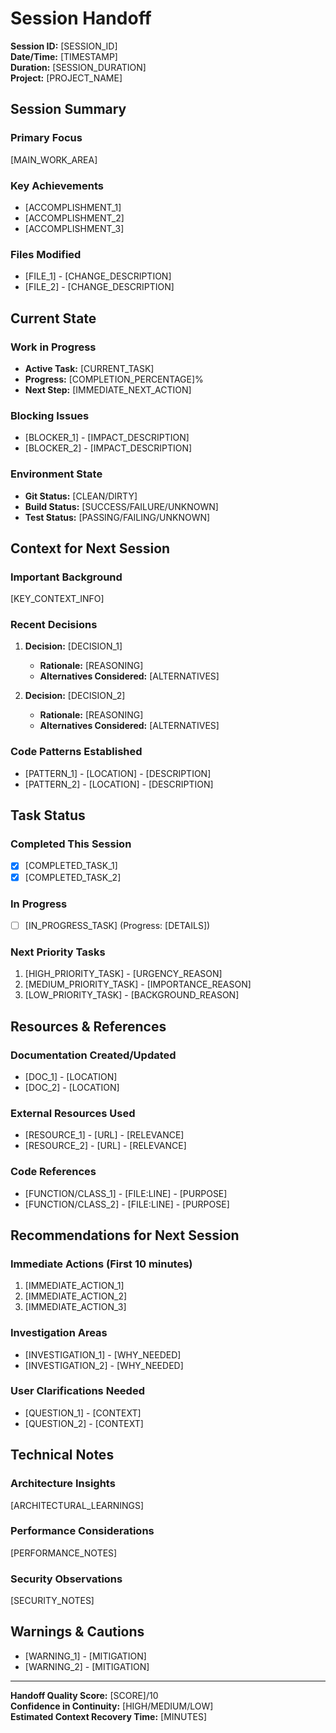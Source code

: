 # Session Handoff

**Session ID:** [SESSION_ID]  
**Date/Time:** [TIMESTAMP]  
**Duration:** [SESSION_DURATION]  
**Project:** [PROJECT_NAME]  

## Session Summary
### Primary Focus
[MAIN_WORK_AREA]

### Key Achievements
- [ACCOMPLISHMENT_1]
- [ACCOMPLISHMENT_2]
- [ACCOMPLISHMENT_3]

### Files Modified
- [FILE_1] - [CHANGE_DESCRIPTION]
- [FILE_2] - [CHANGE_DESCRIPTION]

## Current State
### Work in Progress
- **Active Task:** [CURRENT_TASK]
- **Progress:** [COMPLETION_PERCENTAGE]%
- **Next Step:** [IMMEDIATE_NEXT_ACTION]

### Blocking Issues
- [BLOCKER_1] - [IMPACT_DESCRIPTION]
- [BLOCKER_2] - [IMPACT_DESCRIPTION]

### Environment State
- **Git Status:** [CLEAN/DIRTY]
- **Build Status:** [SUCCESS/FAILURE/UNKNOWN]
- **Test Status:** [PASSING/FAILING/UNKNOWN]

## Context for Next Session
### Important Background
[KEY_CONTEXT_INFO]

### Recent Decisions
1. **Decision:** [DECISION_1]
   - **Rationale:** [REASONING]
   - **Alternatives Considered:** [ALTERNATIVES]

2. **Decision:** [DECISION_2]
   - **Rationale:** [REASONING]
   - **Alternatives Considered:** [ALTERNATIVES]

### Code Patterns Established
- [PATTERN_1] - [LOCATION] - [DESCRIPTION]
- [PATTERN_2] - [LOCATION] - [DESCRIPTION]

## Task Status
### Completed This Session
- [x] [COMPLETED_TASK_1]
- [x] [COMPLETED_TASK_2]

### In Progress
- [ ] [IN_PROGRESS_TASK] (Progress: [DETAILS])

### Next Priority Tasks
1. [HIGH_PRIORITY_TASK] - [URGENCY_REASON]
2. [MEDIUM_PRIORITY_TASK] - [IMPORTANCE_REASON]
3. [LOW_PRIORITY_TASK] - [BACKGROUND_REASON]

## Resources & References
### Documentation Created/Updated
- [DOC_1] - [LOCATION]
- [DOC_2] - [LOCATION]

### External Resources Used
- [RESOURCE_1] - [URL] - [RELEVANCE]
- [RESOURCE_2] - [URL] - [RELEVANCE]

### Code References
- [FUNCTION/CLASS_1] - [FILE:LINE] - [PURPOSE]
- [FUNCTION/CLASS_2] - [FILE:LINE] - [PURPOSE]

## Recommendations for Next Session
### Immediate Actions (First 10 minutes)
1. [IMMEDIATE_ACTION_1]
2. [IMMEDIATE_ACTION_2]
3. [IMMEDIATE_ACTION_3]

### Investigation Areas
- [INVESTIGATION_1] - [WHY_NEEDED]
- [INVESTIGATION_2] - [WHY_NEEDED]

### User Clarifications Needed
- [QUESTION_1] - [CONTEXT]
- [QUESTION_2] - [CONTEXT]

## Technical Notes
### Architecture Insights
[ARCHITECTURAL_LEARNINGS]

### Performance Considerations
[PERFORMANCE_NOTES]

### Security Observations
[SECURITY_NOTES]

## Warnings & Cautions
- [WARNING_1] - [MITIGATION]
- [WARNING_2] - [MITIGATION]

---
**Handoff Quality Score:** [SCORE]/10  
**Confidence in Continuity:** [HIGH/MEDIUM/LOW]  
**Estimated Context Recovery Time:** [MINUTES]